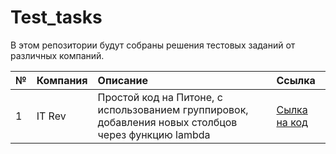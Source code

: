 # Test_tasks
В этом репозитории будут собраны решения тестовых заданий от различных компаний.

<table>
<thead>
<tr>
<th align="left">№</th>
<th align="left">Компания</th>
<th align="left">Описание</th>
<th align="left">Ссылка</th>
</tr>
</thead>
<tbody>
<tr>
<td align="left">1</td>
<td align="left"><IT Rev> IT Rev </a></td>
<td align="left"> Простой код на Питоне, с использованием группировок, добавления новых столбцов через функцию lambda </td>
<td align="left"><a href="https://github.com/Zhmuidetsky/Test_tasks/blob/main/%D0%A2%D0%B5%D1%81%D1%82%D0%BE%D0%B2%D0%BE%D0%B5%20%D0%B7%D0%B0%D0%B4%D0%B0%D0%BD%D0%B8%D0%B5%20%D0%B2%20IT%20Rev.ipynb"> Сылка на код </a></td>
</tr>
<tr>
